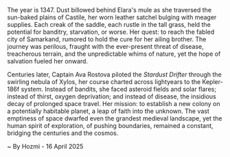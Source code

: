 
The year is 1347.  Dust billowed behind Elara's mule as she traversed the sun-baked plains of Castile, her worn leather satchel bulging with meager supplies.  Each creak of the saddle, each rustle in the tall grass, held the potential for banditry, starvation, or worse.  Her quest: to reach the fabled city of Samarkand, rumored to hold the cure for her ailing brother.  The journey was perilous, fraught with the ever-present threat of disease, treacherous terrain, and the unpredictable whims of nature, yet the hope of salvation fueled her onward.

Centuries later, Captain Ava Rostova piloted the *Stardust Drifter* through the swirling nebula of Xylos, her course charted across lightyears to the Kepler-186f system.  Instead of bandits, she faced asteroid fields and solar flares; instead of thirst, oxygen deprivation; and instead of disease, the insidious decay of prolonged space travel.  Her mission: to establish a new colony on a potentially habitable planet, a leap of faith into the unknown.  The vast emptiness of space dwarfed even the grandest medieval landscape, yet the human spirit of exploration, of pushing boundaries, remained a constant, bridging the centuries and the cosmos.

~ By Hozmi - 16 April 2025
